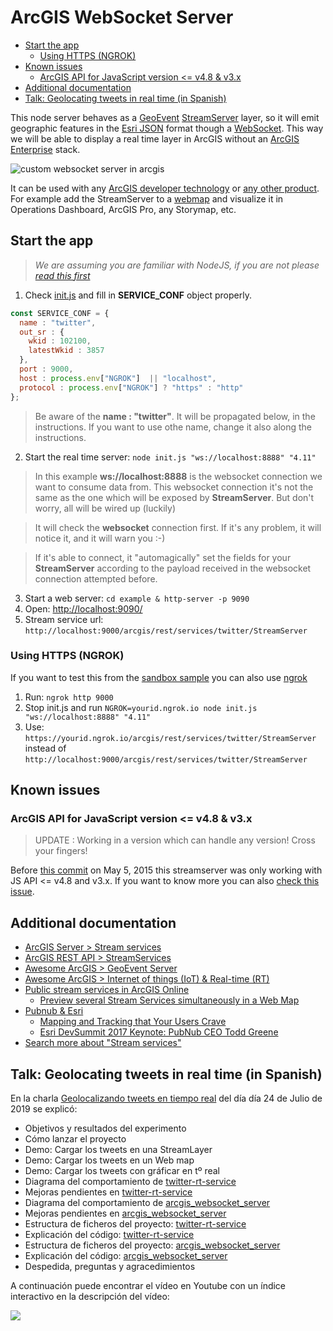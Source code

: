 # ArcGIS WebSocket Server

<!-- START doctoc generated TOC please keep comment here to allow auto update -->
<!-- DON'T EDIT THIS SECTION, INSTEAD RE-RUN doctoc TO UPDATE -->


- [Start the app](#start-the-app)
  - [Using HTTPS (NGROK)](#using-https-ngrok)
- [Known issues](#known-issues)
  - [ArcGIS API for JavaScript version <= v4.8 & v3.x](#arcgis-api-for-javascript-version--v48--v3x)
- [Additional documentation](#additional-documentation)
- [Talk: Geolocating tweets in real time (in Spanish)](#talk-geolocating-tweets-in-real-time-in-spanish)

<!-- END doctoc generated TOC please keep comment here to allow auto update -->

This node server behaves as a [GeoEvent](https://www.esri.com/en-us/arcgis/products/arcgis-geoevent-server) [StreamServer](https://developers.arcgis.com/rest/services-reference/stream-service.htm) layer, so it will emit geographic features in the [Esri JSON](https://developers.arcgis.com/documentation/common-data-types/feature-object.htm) format though a [WebSocket](https://developer.mozilla.org/en-US/docs/Web/API/WebSockets_API). This way we will be able to display a real time layer in ArcGIS without an [ArcGIS Enterprise](https://www.esri.com/en-us/arcgis/products/arcgis-enterprise/overview) stack.

![custom websocket server in arcgis](https://user-images.githubusercontent.com/826965/53808519-bc44bb80-3f52-11e9-9635-8687d5046bc4.gif)

It can be used with any [ArcGIS developer technology](https://developers.arcgis.com/documentation/#sdks) or [any other product](https://esri-es.github.io/awesome-arcgis/arcgis/products/). For example add the StreamServer to a [webmap](https://esri-es.github.io/awesome-arcgis/esri/open-vision/open-specifications/web-map/) and visualize it in Operations Dashboard, ArcGIS Pro, any Storymap, etc.

## Start the app

> *We are assuming you are familiar with NodeJS, if you are not please [read this first](https://nodejs.org/en/docs/guides/getting-started-guide/)*

1. Check [init.js](https://github.com/esri-es/arcgis_websocket_server/blob/feature/dynamic_service/init.js#L4) and fill in **SERVICE_CONF** object properly.

```js
const SERVICE_CONF = {
  name : "twitter",
  out_sr : {
    wkid : 102100,
    latestWkid : 3857
  },
  port : 9000,
  host : process.env["NGROK"]  || "localhost",
  protocol : process.env["NGROK"] ? "https" : "http"
};
```

> Be aware of the **name : "twitter"**. It will be propagated below, in the instructions. If you want to use othe name, change it also along the instructions.

2. Start the real time server: `node init.js "ws://localhost:8888" "4.11"`

> In this example **ws://localhost:8888** is the websocket connection we want to consume data from. This websocket connection it's not the same as the one which will be exposed by **StreamServer**. But don't worry, all will be wired up (luckily)

> It will check the **websocket** connection first. If it's any problem, it will notice it, and it will warn you :-)

> If it's able to connect, it "automagically" set the fields for your **StreamServer** according to the payload received in the websocket connection attempted before.

3. Start a web server: `cd example & http-server -p 9090`
4. Open: [http://localhost:9090/](http://localhost:9090/)
1. Stream service url: `http://localhost:9000/arcgis/rest/services/twitter/StreamServer`

### Using HTTPS (NGROK)

If you want to test this from the [sandbox sample](https://developers.arcgis.com/javascript/latest/sample-code/sandbox/index.html?sample=layers-streamlayer) you can also use [ngrok](https://ngrok.com/)

1) Run: `ngrok http 9000`
2) Stop init.js and run `NGROK=yourid.ngrok.io node init.js "ws://localhost:8888" "4.11"`
3) Use: `https://yourid.ngrok.io/arcgis/rest/services/twitter/StreamServer` instead of `http://localhost:9000/arcgis/rest/services/twitter/StreamServer`

## Known issues

### ArcGIS API for JavaScript version <= v4.8 & v3.x

> UPDATE : Working in a version which can handle any version! Cross your fingers!

Before [this commit](https://github.com/hhkaos/arcgis_websocket_server/commit/22c48299d92e7761e6c718d2c6afa525284fc448) on May 5, 2015 this streamserver was only working with JS API <= v4.8 and v3.x. If you want to know more you can also [check this issue](https://github.com/hhkaos/arcgis_websocket_server/issues/3).

## Additional documentation

* [ArcGIS Server > Stream services](http://enterprise.arcgis.com/en/server/latest/publish-services/linux/stream-services.htm)
* [ArcGIS REST API > StreamServices](https://developers.arcgis.com/rest/services-reference/stream-service.htm)
* [Awesome ArcGIS > GeoEvent Server](https://esri-es.github.io/awesome-arcgis/arcgis/products/arcgis-enterprise/arcgis-server/geoevent-server/)
* [Awesome ArcGIS > Internet of things (IoT) & Real-time (RT)](https://esri-es.github.io/awesome-arcgis/esri/emerging-technologies/iot-rt/?)
* [Public stream services in ArcGIS Online](https://esri-es.github.io/arcgis-developer-tips-and-tricks/arcgis-online/search/?q=typekeywords%3A%22stream+service%22&numResults=100&sortField=relevance&Thumbnail=generateThumbnail(elem)&Title=elem.title&Details=%27%3Ca+href%3D%22https%3A%2F%2Fwww.arcgis.com%2Fhome%2Fitem.html%3Fid%3D%27%2Belem.id%2B%27%22+target%3D%22_blank%22%3EDetails%3C%2Fa%3E%27&Owner=elem.owner&Type=elem.type&Views=elem.numViews)
  * [Preview several Stream Services simultaneously in a Web Map](http://www.arcgis.com/home/webmap/viewer.html?webmap=55a55a4c08934ba890f7fbd5589cffe6)
* [Pubnub & Esri](https://chrome.google.com/webstore/detail/allow-control-allow-origi/nlfbmbojpeacfghkpbjhddihlkkiljbi)
  * [Mapping and Tracking that Your Users Crave](https://www.youtube.com/watch?v=VWoXSJWgwrU)
  * [Esri DevSummit 2017 Keynote: PubNub CEO Todd Greene](https://www.youtube.com/watch?v=yrbODI7cuAk)
* [Search more about "Stream services"](https://esri-es.github.io/arcgis-search/?amp%3Butm_source=opensearch&search=%22Stream+services%22)

## Talk: Geolocating tweets in real time (in Spanish)

En la charla [Geolocalizando tweets en tiempo real](http://slides.com/hhkaos/geolocalizando-tweets#/) del día día 24 de Julio de 2019 se explicó:

* Objetivos y resultados del experimento
* Cómo lanzar el proyecto
* Demo: Cargar los tweets en una StreamLayer
* Demo: Cargar los tweets en un Web map
* Demo: Cargar los tweets con gráficar en tº real
* Diagrama del comportamiento de [twitter-rt-service](https://github.com/esri-es/twitter-rt-service)
* Mejoras pendientes en [twitter-rt-service](https://github.com/esri-es/twitter-rt-service)
* Diagrama del comportamiento de [arcgis_websocket_server](https://github.com/esri-es/arcgis_websocket_server)
* Mejoras pendientes en [arcgis_websocket_server](https://github.com/esri-es/arcgis_websocket_server)
* Estructura de ficheros del proyecto: [twitter-rt-service](https://github.com/esri-es/twitter-rt-service)
* Explicación del código: [twitter-rt-service](https://github.com/esri-es/twitter-rt-service)
* Estructura de ficheros del proyecto: [arcgis_websocket_server](https://github.com/esri-es/arcgis_websocket_server)
* Explicación del código: [arcgis_websocket_server](https://github.com/esri-es/arcgis_websocket_server)
* Despedida, preguntas y agracedimientos

A continuación puede encontrar el vídeo en Youtube con un índice interactivo en la descripción del vídeo:

[![](http://i3.ytimg.com/vi/PeTzi-ficFo/hqdefault.jpg)](https://www.youtube.com/watch?v=PeTzi-ficFo)
